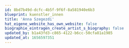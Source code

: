 ```yaml
---
id: 8bd7b49d-dcfc-4b5f-9f6f-8a581940e6b3
blueprint: kuenstler_innen
title: 'Anna Szegezdi'
hat_eigene_website_has_own_website: false
biographie_eintragen_create_artist_s_biography: false
updated_by: b1a43fd3-c865-4122-b6cc-50cfa81a1985
updated_at: 1656597351
---
```

